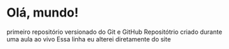 # Olá, mundo!
 primeiro repositório versionado do Git e GitHub
 Repositótrio criado durante uma aula ao vivo
Essa linha eu alterei diretamente do site
